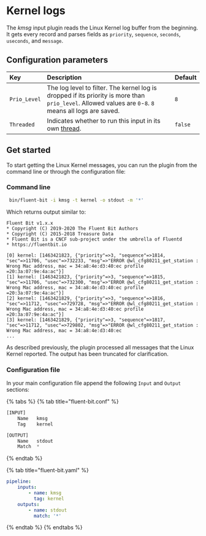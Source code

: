 # Kernel logs

The _kmsg_ input plugin reads the Linux Kernel log buffer from the beginning. It gets every record and parses fields as `priority`, `sequence`, `seconds`, `useconds`, and `message`.

## Configuration parameters

| Key | Description | Default |
| :--- | :--- | :--- |
| `Prio_Level` | The log level to filter. The kernel log is dropped if its priority is more than `prio_level`. Allowed values are `0`-`8`. `8` means all logs are saved. | `8` |
| `Threaded` | Indicates whether to run this input in its own [thread](../../administration/multithreading.md#inputs). | `false` |

## Get started

To start getting the Linux Kernel messages, you can run the plugin from the command line or through the configuration file:

### Command line

```bash
 bin/fluent-bit -i kmsg -t kernel -o stdout -m '*'
```

Which returns output similar to:

```text
Fluent Bit v1.x.x
* Copyright (C) 2019-2020 The Fluent Bit Authors
* Copyright (C) 2015-2018 Treasure Data
* Fluent Bit is a CNCF sub-project under the umbrella of Fluentd
* https://fluentbit.io

[0] kernel: [1463421823, {"priority"=>3, "sequence"=>1814, "sec"=>11706, "usec"=>732233, "msg"=>"ERROR @wl_cfg80211_get_station : Wrong Mac address, mac = 34:a8:4e:d3:40:ec profile =20:3a:07:9e:4a:ac"}]
[1] kernel: [1463421823, {"priority"=>3, "sequence"=>1815, "sec"=>11706, "usec"=>732300, "msg"=>"ERROR @wl_cfg80211_get_station : Wrong Mac address, mac = 34:a8:4e:d3:40:ec profile =20:3a:07:9e:4a:ac"}]
[2] kernel: [1463421829, {"priority"=>3, "sequence"=>1816, "sec"=>11712, "usec"=>729728, "msg"=>"ERROR @wl_cfg80211_get_station : Wrong Mac address, mac = 34:a8:4e:d3:40:ec profile =20:3a:07:9e:4a:ac"}]
[3] kernel: [1463421829, {"priority"=>3, "sequence"=>1817, "sec"=>11712, "usec"=>729802, "msg"=>"ERROR @wl_cfg80211_get_station : Wrong Mac address, mac = 34:a8:4e:d3:40:ec
...
```

As described previously, the plugin processed all messages that the Linux Kernel reported. The output has been truncated for clarification.

### Configuration file

In your main configuration file append the following `Input` and `Output` sections:

{% tabs %}
{% tab title="fluent-bit.conf" %}

```python
[INPUT]
    Name   kmsg
    Tag    kernel

[OUTPUT]
    Name   stdout
    Match  *
```

{% endtab %}

{% tab title="fluent-bit.yaml" %}

```yaml
pipeline:
    inputs:
        - name: kmsg
          tag: kernel
    outputs:
        - name: stdout
          match: '*'
```

{% endtab %}
{% endtabs %}
